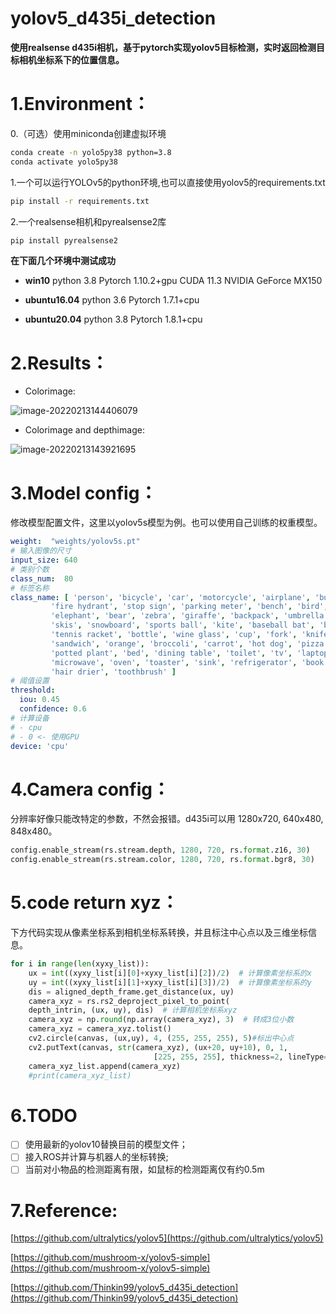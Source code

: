 # yolov5_d435i_detection
**使用realsense d435i相机，基于pytorch实现yolov5目标检测，实时返回检测目标相机坐标系下的位置信息。**

# 1.Environment：
0.（可选）使用miniconda创建虚拟环境
```bash
conda create -n yolo5py38 python=3.8
conda activate yolo5py38
```

1.一个可以运行YOLOv5的python环境,也可以直接使用yolov5的requirements.txt

```bash
pip install -r requirements.txt
```

2.一个realsense相机和pyrealsense2库

```bash
pip install pyrealsense2
```

**在下面几个环境中测试成功**

- **win10** python 3.8 Pytorch 1.10.2+gpu CUDA 11.3  NVIDIA GeForce MX150

- **ubuntu16.04**  python 3.6 Pytorch 1.7.1+cpu

- **ubuntu20.04**  python 3.8 Pytorch 1.8.1+cpu

# 2.Results：

- Colorimage:

![image-20220213144406079](https://github.com/L53317/realtime-object-detection-yolov5-d435i/blob/main/images/image-20220213144406079.png)

- Colorimage and depthimage:

![image-20220213143921695](https://github.com/L53317/realtime-object-detection-yolov5-d435i/blob/main/images/image-20220213143921695.png)

# 3.Model config：

修改模型配置文件，这里以yolov5s模型为例。也可以使用自己训练的权重模型。

```yaml
weight:  "weights/yolov5s.pt"
# 输入图像的尺寸
input_size: 640
# 类别个数
class_num:  80
# 标签名称
class_name: [ 'person', 'bicycle', 'car', 'motorcycle', 'airplane', 'bus', 'train', 'truck', 'boat', 'traffic light',
         'fire hydrant', 'stop sign', 'parking meter', 'bench', 'bird', 'cat', 'dog', 'horse', 'sheep', 'cow',
         'elephant', 'bear', 'zebra', 'giraffe', 'backpack', 'umbrella', 'handbag', 'tie', 'suitcase', 'frisbee',
         'skis', 'snowboard', 'sports ball', 'kite', 'baseball bat', 'baseball glove', 'skateboard', 'surfboard',
         'tennis racket', 'bottle', 'wine glass', 'cup', 'fork', 'knife', 'spoon', 'bowl', 'banana', 'apple',
         'sandwich', 'orange', 'broccoli', 'carrot', 'hot dog', 'pizza', 'donut', 'cake', 'chair', 'couch',
         'potted plant', 'bed', 'dining table', 'toilet', 'tv', 'laptop', 'mouse', 'remote', 'keyboard', 'cell phone',
         'microwave', 'oven', 'toaster', 'sink', 'refrigerator', 'book', 'clock', 'vase', 'scissors', 'teddy bear',
         'hair drier', 'toothbrush' ]
# 阈值设置
threshold:
  iou: 0.45
  confidence: 0.6
# 计算设备
# - cpu
# - 0 <- 使用GPU
device: 'cpu'
```

# 4.Camera config：

分辨率好像只能改特定的参数，不然会报错。d435i可以用 1280x720, 640x480, 848x480。

```python
config.enable_stream(rs.stream.depth, 1280, 720, rs.format.z16, 30)
config.enable_stream(rs.stream.color, 1280, 720, rs.format.bgr8, 30)
```
# 5.code return xyz：
下方代码实现从像素坐标系到相机坐标系转换，并且标注中心点以及三维坐标信息。
```python
for i in range(len(xyxy_list)):
    ux = int((xyxy_list[i][0]+xyxy_list[i][2])/2)  # 计算像素坐标系的x
    uy = int((xyxy_list[i][1]+xyxy_list[i][3])/2)  # 计算像素坐标系的y
    dis = aligned_depth_frame.get_distance(ux, uy)  
    camera_xyz = rs.rs2_deproject_pixel_to_point(
    depth_intrin, (ux, uy), dis)  # 计算相机坐标系xyz
    camera_xyz = np.round(np.array(camera_xyz), 3)  # 转成3位小数
    camera_xyz = camera_xyz.tolist()
    cv2.circle(canvas, (ux,uy), 4, (255, 255, 255), 5)#标出中心点
    cv2.putText(canvas, str(camera_xyz), (ux+20, uy+10), 0, 1,
                                [225, 255, 255], thickness=2, lineType=cv2.LINE_AA)#标出坐标
    camera_xyz_list.append(camera_xyz)
    #print(camera_xyz_list)
```

# 6.TODO
- [ ] 使用最新的yolov10替换目前的模型文件；
- [ ] 接入ROS并计算与机器人的坐标转换;
- [ ] 当前对小物品的检测距离有限，如鼠标的检测距离仅有约0.5m

# 7.Reference:

[https://github.com/ultralytics/yolov5](https://github.com/ultralytics/yolov5)

[https://github.com/mushroom-x/yolov5-simple](https://github.com/mushroom-x/yolov5-simple)

[https://github.com/Thinkin99/yolov5_d435i_detection](https://github.com/Thinkin99/yolov5_d435i_detection)
